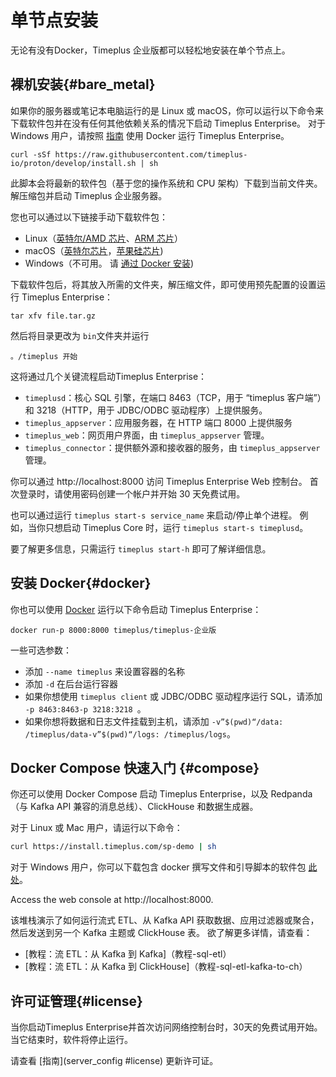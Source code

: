 # 单节点安装

无论有没有Docker，Timeplus 企业版都可以轻松地安装在单个节点上。

## 裸机安装{#bare_metal}

如果你的服务器或笔记本电脑运行的是 Linux 或 macOS，你可以运行以下命令来下载软件包并在没有任何其他依赖关系的情况下启动 Timeplus Enterprise。 对于 Windows 用户，请按照 [指南](#docker) 使用 Docker 运行 Timeplus Enterprise。

```shell
curl -sSf https://raw.githubusercontent.com/timeplus-io/proton/develop/install.sh | sh
```

此脚本会将最新的软件包（基于您的操作系统和 CPU 架构）下载到当前文件夹。 解压缩包并启动 Timeplus 企业服务器。

您也可以通过以下链接手动下载软件包：

- Linux（[英特尔/AMD 芯片](https://install.timeplus.com/latest-linux-amd64.tar.gz)、[ARM 芯片](https://install.timeplus.com/latest-linux-arm64.tar.gz)）
- macOS（[英特尔芯片](https://install.timeplus.com/latest-darwin-amd64.tar.gz)，[苹果硅芯片](https://install.timeplus.com/latest-darwin-arm64.tar.gz))
- Windows（不可用。 请 [通过 Docker 安装](#docker))

下载软件包后，将其放入所需的文件夹，解压缩文件，即可使用预先配置的设置运行 Timeplus Enterprise：

```shell
tar xfv file.tar.gz
```

然后将目录更改为 `bin`文件夹并运行

```shell
。/timeplus 开始
```

这将通过几个关键流程启动Timeplus Enterprise：

- `timeplusd`：核心 SQL 引擎，在端口 8463（TCP，用于 “timeplus 客户端”）和 3218（HTTP，用于 JDBC/ODBC 驱动程序）上提供服务。
- `timeplus_appserver`：应用服务器，在 HTTP 端口 8000 上提供服务
- `timeplus_web`：网页用户界面，由 `timeplus_appserver` 管理。
- `timeplus_connector`：提供额外源和接收器的服务，由 `timeplus_appserver` 管理。

你可以通过 http://localhost:8000 访问 Timeplus Enterprise Web 控制台。 首次登录时，请使用密码创建一个帐户并开始 30 天免费试用。

也可以通过运行 `timeplus start-s service_name` 来启动/停止单个进程。 例如，当你只想启动 Timeplus Core 时，运行 `timeplus start-s timeplusd`。

要了解更多信息，只需运行 `timeplus start-h` 即可了解详细信息。

## 安装 Docker{#docker}

你也可以使用 [Docker](https://www.docker.com/get-started/) 运行以下命令启动 Timeplus Enterprise：

```shell
docker run-p 8000:8000 timeplus/timeplus-企业版
```

一些可选参数：

- 添加 `--name timeplus` 来设置容器的名称
- 添加 `-d` 在后台运行容器
- 如果你想使用 `timeplus client` 或 JDBC/ODBC 驱动程序运行 SQL，请添加 `-p 8463:8463-p 3218:3218 `。
- 如果你想将数据和日志文件挂载到主机，请添加 `-v”$(pwd)“/data: /timeplus/data-v”$(pwd)“/logs: /timeplus/logs`。

## Docker Compose 快速入门 {#compose}

你还可以使用 Docker Compose 启动 Timeplus Enterprise，以及 Redpanda（与 Kafka API 兼容的消息总线）、ClickHouse 和数据生成器。

对于 Linux 或 Mac 用户，请运行以下命令：

```bash
curl https://install.timeplus.com/sp-demo | sh
```

对于 Windows 用户，你可以下载包含 docker 撰写文件和引导脚本的软件包 [此处](https://timeplus.io/dist/timeplus_enterprise/sp-demo-20240522.zip)。

Access the web console at http://localhost:8000.

该堆栈演示了如何运行流式 ETL、从 Kafka API 获取数据、应用过滤器或聚合，然后发送到另一个 Kafka 主题或 ClickHouse 表。 欲了解更多详情，请查看：

- [教程：流 ETL：从 Kafka 到 Kafka]（教程-sql-etl）
- [教程：流 ETL：从 Kafka 到 ClickHouse]（教程-sql-etl-kafka-to-ch）

## 许可证管理{#license}

当你启动Timeplus Enterprise并首次访问网络控制台时，30天的免费试用开始。 当它结束时，软件将停止运行。

请查看 [指南](server_config #license) 更新许可证。
